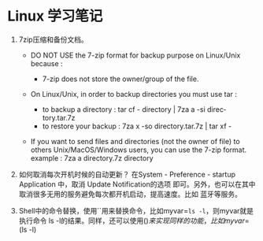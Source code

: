 Linux 学习笔记
============================

1. 7zip压缩和备份文档。
   + DO NOT USE the 7-zip format for backup purpose on Linux/Unix because :
        - 7-zip does not store the owner/group of the file.

   + On Linux/Unix, in order to backup directories you must use tar :
        - to backup a directory  : tar cf -  directory  |  7za  a  -si  direc‐
       tory.tar.7z
        - to restore your backup : 7za x -so directory.tar.7z | tar xf -

   + If  you  want  to send files and directories (not the owner of file) to
       others Unix/MacOS/Windows users, you can use the 7-zip format.
         example : 7za a directory.7z  directory
2. 如何取消每次开机时候的自动更新？
   在System - Preference - startup Application 中，取消 Update Notification的选项
   即可。另外，也可以在其中取消很多无用的服务避免每次都开机启动，提高速度。比如
   蓝牙等服务。

3. Shell中的命令替换，使用``用来替换命令，比如myvar=`ls -l`，则myvar就是执行命令
   ls -l的结果。同样，还可以使用$()来实现同样的功能，比如myvar=$(ls -l)

